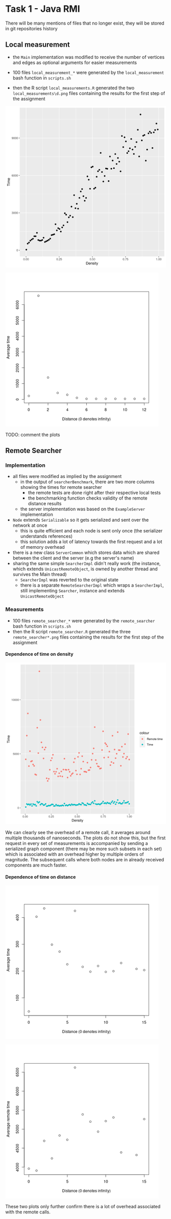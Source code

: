 # Task 1 - Java RMI

There will be many mentions of files that no longer exist, they will be stored in git repositories history

## Local measurement

- the `Main` implementation was modified to receive the number of vertices and edges as optional arguments for easier measurements

- 100 files `local_measurement_*` were generated by the `local_measurement` bash function in `scripts.sh`
- then the R script `local_measurements.R` generated the two `local_measurements\d.png` files containing the results for the first step of the assignment

![Dependence of Time on Density](local_measurements1.png)

![Dependence of Time on Distance](local_measurements2.png)

TODO: comment the plots

## Remote Searcher

### Implementation

- all files were modified as implied by the assignment
  - in the output of `searcherBenchmark`, there are two more columns showing the times for remote searcher
    - the remote tests are done right after their respective local tests
    - the benchmarking function checks validity of the remote distance results
  - the server implementation was based on the `ExampleServer` implementation
- `Node` extends `Serializable` so it gets serialized and sent over the network at once
  - this is quite efficient and each node is sent only once (the serializer understands references)
  - this solution adds a lot of latency towards the first request and a lot of memory overhead
- there is a new class `ServerCommon` which stores data which are shared between the client and the server (e.g the server's name)
- sharing the same simple `SearcherImpl` didn't really work (the instance, which extends `UnicastRemoteObject`, is owned by another thread and survives the Main thread)
  - `SearcherImpl` was reverted to the original state
  - there is a separate `RemoteSearcherImpl` which wraps a `SearcherImpl`, still implementing `Searcher`, instance and extends `UnicastRemoteObject`

### Measurements

- 100 files `remote_searcher_*` were generated by the `remote_searcher` bash function in `scripts.sh`
- then the R script `remote_searcher.R` generated the three `remote_searcher*.png` files containing the results for the first step of the assignment

#### **Dependence of time on density**

![Dependence of Time on Density](remote_searcher1.png)

We can clearly see the overhead of a remote call, it averages around multiple thousands of nanoseconds. The plots do not show this, but the first request in every set of measurements is accompanied by sending a serialized graph component (there may be more such subsets in each set) which is associated with an overhead higher by multiple orders of magnitude. The subsequent calls where both nodes are in already received components are much faster.

#### **Dependence of time on distance**

![Dependence of Time on Distance](remote_searcher2_1.png)

![Dependence of Time on Distance](remote_searcher2_2.png)

These two plots only further confirm there is a lot of overhead associated with the remote calls.